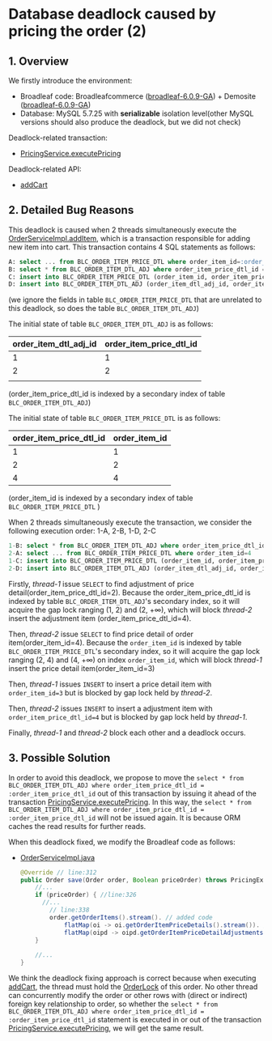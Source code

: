 # Database deadlock caused by pricing the order (2)

## 1. Overview

We firstly introduce the environment:

- Broadleaf code: Broadleafcommerce ([broadleaf-6.0.9-GA](https://github.com/BroadleafCommerce/BroadleafCommerce/tree/broadleaf-6.0.9-GA)) + Demosite ([broadleaf-6.0.9-GA](https://github.com/BroadleafCommerce/DemoSite/tree/broadleaf-6.0.9-GA))
- Database: MySQL 5.7.25 with **serializable** isolation level(other MySQL versions should also produce the deadlock, but we did not check)

Deadlock-related transaction:  

- [PricingService.executePricing](https://github.com/BroadleafCommerce/BroadleafCommerce/blob/d4b48995dfeee46a4b227ce39783cff940254834/core/broadleaf-framework/src/main/java/org/broadleafcommerce/core/pricing/service/PricingServiceImpl.java#L37)

Deadlock-related API:

- [addCart](https://github.com/BroadleafCommerce/BroadleafCommerce/blob/d4b48995dfeee46a4b227ce39783cff940254834/core/broadleaf-framework-web/src/main/java/org/broadleafcommerce/core/web/controller/cart/BroadleafCartController.java#L111)



## 2. Detailed Bug Reasons

This deadlock is caused when 2 threads simultaneously execute the  [OrderServiceImpl.addItem](https://github.com/BroadleafCommerce/BroadleafCommerce/blob/d4b48995dfeee46a4b227ce39783cff940254834/core/broadleaf-framework/src/main/java/org/broadleafcommerce/core/order/service/OrderServiceImpl.java#L634), which is a transaction responsible for adding new item into cart. This transaction contains 4 SQL statements as follows:

```sql
A: select ... from BLC_ORDER_ITEM_PRICE_DTL where order_item_id=:order_item_id
B: select * from BLC_ORDER_ITEM_DTL_ADJ where order_item_price_dtl_id = :order_item_price_dtl_id
C: insert into BLC_ORDER_ITEM_PRICE_DTL (order_item_id, order_item_price_dtl_id, ...) values (:order_item_id, :order_item_price_dtl_id, ...)
D: insert into BLC_ORDER_ITEM_DTL_ADJ (order_item_dtl_adj_id, order_item_price_dtl_id, ...) values (:order_item_dtl_adj_id, :order_item_price_dtl_id, ...)
```

(we ignore the fields in table `BLC_ORDER_ITEM_PRICE_DTL` that are unrelated to this deadlock, so does the table `BLC_ORDER_ITEM_DTL_ADJ`)

The initial state of table `BLC_ORDER_ITEM_DTL_ADJ` is as follows:

| order_item_dtl_adj_id | order_item_price_dtl_id |
| --------------------- | ----------------------- |
| 1                     | 1                       |
| 2                     | 2                       |
|                       |                         |

(order_item_price_dtl_id is indexed by a secondary index of table  `BLC_ORDER_ITEM_DTL_ADJ`)

The initial state of table `BLC_ORDER_ITEM_PRICE_DTL` is as follows:

| order_item_price_dtl_id | order_item_id |
| ----------------------- | ------------- |
| 1                       | 1             |
| 2                       | 2             |
| 4                       | 4             |

(order_item_id is indexed by a secondary index of table  `BLC_ORDER_ITEM_PRICE_DTL` )

When 2 threads simultaneously execute the transaction, we consider the following execution order: 1-A, 2-B, 1-D, 2-C

```sql
1-B: select * from BLC_ORDER_ITEM_DTL_ADJ where order_item_price_dtl_id = 2
2-A: select ... from BLC_ORDER_ITEM_PRICE_DTL where order_item_id=4
1-C: insert into BLC_ORDER_ITEM_PRICE_DTL (order_item_id, order_item_price_dtl_id, ...) values (3, 3 ...)
2-D: insert into BLC_ORDER_ITEM_DTL_ADJ (order_item_dtl_adj_id, order_item_price_dtl_id, ...) values (4, 4 ...)
```

Firstly, *thread-1* issue `SELECT` to find adjustment of price detail(order_item_price_dtl_id=2). Because the order_item_price_dtl_id is indexed by table  `BLC_ORDER_ITEM_DTL_ADJ`'s secondary index, so it will acquire the gap lock ranging (1, 2) and (2, +∞), which will block *thread-2* insert the adjustment item (order_item_price_dtl_id=4).

Then, *thread-2* issue `SELECT` to find price detail of order item(order_item_id=4). Because the `order_item_id` is indexed by table  `BLC_ORDER_ITEM_PRICE_DTL`'s secondary index, so it will acquire the gap lock ranging (2, 4) and (4, +∞) on index `order_item_id`, which will block *thread-1* insert the price detail item(order_item_id=3)

Then, *thread-1* issues `INSERT` to insert a  price detail item with  `order_item_id=3` but is blocked by gap lock held by *thread-2*. 

Then, *thread-2* issues `INSERT` to insert a adjustment item with  `order_item_price_dtl_id=4` but is blocked by gap lock held by *thread-1*. 

Finally, *thread-1* and *thread-2* block each other and a deadlock occurs.



## 3. Possible Solution

In order to avoid this deadlock, we propose to move the `select * from BLC_ORDER_ITEM_DTL_ADJ where order_item_price_dtl_id = :order_item_price_dtl_id` out of this transaction by issuing it ahead of the transaction [PricingService.executePricing](https://github.com/BroadleafCommerce/BroadleafCommerce/blob/d4b48995dfeee46a4b227ce39783cff940254834/core/broadleaf-framework/src/main/java/org/broadleafcommerce/core/pricing/service/PricingServiceImpl.java#L37). In this way, the `select * from BLC_ORDER_ITEM_DTL_ADJ where order_item_price_dtl_id = :order_item_price_dtl_id` will not be issued again. It is because ORM caches the read results for further reads.

When this deadlock fixed, we modify the Broadleaf code as follows:

- [OrderServiceImpl.java](https://github.com/BroadleafCommerce/BroadleafCommerce/blob/d4b48995dfeee46a4b227ce39783cff940254834/core/broadleaf-framework/src/main/java/org/broadleafcommerce/core/order/service/OrderServiceImpl.java#L313)

  ```java
  @Override // line:312
  public Order save(Order order, Boolean priceOrder) throws PricingException {
      //...
      if (priceOrder) { //line:326
      	//...
          // line:338
          order.getOrderItems().stream(). // added code
              flatMap(oi -> oi.getOrderItemPriceDetails().stream()). // added code
              flatMap(oipd -> oipd.getOrderItemPriceDetailAdjustments().stream()).count(); //added code
      }
      
      //...
  }
  ```

We think the deadlock fixing approach is correct because when executing [addCart](https://github.com/BroadleafCommerce/BroadleafCommerce/blob/d4b48995dfeee46a4b227ce39783cff940254834/core/broadleaf-framework-web/src/main/java/org/broadleafcommerce/core/web/controller/cart/BroadleafCartController.java#L111), the thread must hold the [OrderLock](https://github.com/BroadleafCommerce/BroadleafCommerce/blob/655c3afeeb12f927a636eb43021cddee3d05133a/core/broadleaf-framework-web/src/main/java/org/broadleafcommerce/core/web/order/security/CartStateFilter.java#L104) of this order. No other thread can concurrently modify the order or other rows with (direct or indirect) foreign key relationship to order, so whether the  `select * from BLC_ORDER_ITEM_DTL_ADJ where order_item_price_dtl_id = :order_item_price_dtl_id` statement is executed in or out of the transaction [PricingService.executePricing](https://github.com/BroadleafCommerce/BroadleafCommerce/blob/d4b48995dfeee46a4b227ce39783cff940254834/core/broadleaf-framework/src/main/java/org/broadleafcommerce/core/pricing/service/PricingServiceImpl.java#L37), we will get the same result.